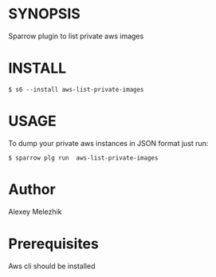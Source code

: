 # SYNOPSIS

Sparrow plugin to list private aws images


# INSTALL

    $ s6 --install aws-list-private-images


# USAGE

To dump your private aws instances in JSON format just run:


    $ sparrow plg run  aws-list-private-images


# Author

Alexey Melezhik


# Prerequisites

Aws cli should be installed

